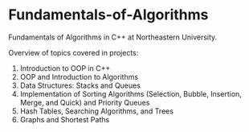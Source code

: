# Fundamentals-of-Algorithms
Fundamentals of Algorithms in C++ at Northeastern University.

Overview of topics covered in projects:
1. Introduction to OOP in C++
2. OOP and Introduction to Algorithms
3. Data Structures: Stacks and Queues
4. Implementation of Sorting Algorithms (Selection, Bubble, Insertion, Merge, and Quick) and Priority Queues
5. Hash Tables, Searching Algorithms, and Trees
6. Graphs and Shortest Paths
